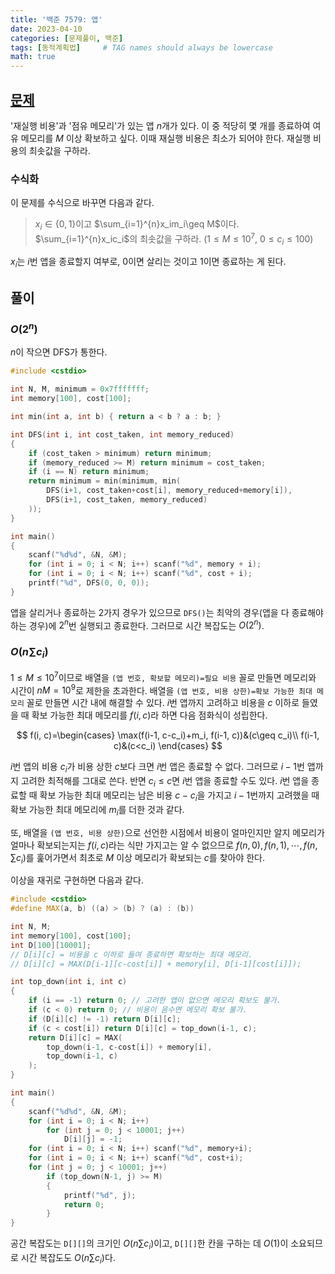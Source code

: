 ```yaml
---
title: '백준 7579: 앱'
date: 2023-04-10
categories: [문제풀이, 백준]
tags: [동적계획법]     # TAG names should always be lowercase
math: true
---
```

## [문제](https://www.acmicpc.net/problem/7579)
'재실행 비용'과 '점유 메모리'가 있는 앱 $n$개가 있다. 이 중 적당히 몇 개를 종료하여 여유 메모리를 $M$ 이상 확보하고 싶다. 이때 재실행 비용은 최소가 되어야 한다. 재실행 비용의 최솟값을 구하라.
### 수식화
이 문제를 수식으로 바꾸면 다음과 같다.
> $x_i\in\{0,1\}$이고 $\sum_{i=1}^{n}x_im_i\geq M$이다. $\sum_{i=1}^{n}x_ic_i$의 최솟값을 구하라. ($1\leq M\leq 10^7$, $0\leq c_i \leq 100$)

$x_i$는 $i$번 앱을 종료할지 여부로, $0$이면 살리는 것이고 $1$이면 종료하는 게 된다.

## 풀이
### $O(2^n)$
$n$이 작으면 DFS가 통한다.
```cpp
#include <cstdio>

int N, M, minimum = 0x7fffffff;
int memory[100], cost[100];

int min(int a, int b) { return a < b ? a : b; }

int DFS(int i, int cost_taken, int memory_reduced)
{
    if (cost_taken > minimum) return minimum;
    if (memory_reduced >= M) return minimum = cost_taken;
    if (i == N) return minimum;
    return minimum = min(minimum, min(
        DFS(i+1, cost_taken+cost[i], memory_reduced+memory[i]),
        DFS(i+1, cost_taken, memory_reduced)
    ));
}

int main()
{
    scanf("%d%d", &N, &M);
    for (int i = 0; i < N; i++) scanf("%d", memory + i);
    for (int i = 0; i < N; i++) scanf("%d", cost + i);
    printf("%d", DFS(0, 0, 0));
}
```
앱을 살리거나 종료하는 $2$가지 경우가 있으므로 `DFS()`는 최악의 경우(앱을 다 종료해야 하는 경우)에 $2^n$번 실행되고 종료한다. 그러므로 시간 복잡도는 $O(2^n)$.

### $O(n\sum c_i)$
$1\leq M \leq 10^7$이므로 배열을 `(앱 번호, 확보할 메모리)=필요 비용` 꼴로 만들면 메모리와 시간이 $nM=10^9$로 제한을 초과한다. 배열을 `(앱 번호, 비용 상한)=확보 가능한 최대 메모리` 꼴로 만들면 시간 내에 해결할 수 있다. $i$번 앱까지 고려하고 비용을 $c$ 이하로 들였을 때 확보 가능한 최대 메모리를 $f(i, c)$라 하면 다음 점화식이 성립한다.

$$
f(i, c)=\begin{cases}
\max(f(i-1, c-c_i)+m_i, f(i-1, c))&(c\geq c_i)\\
f(i-1, c)&(c<c_i)
\end{cases}
$$

$i$번 앱의 비용 $c_i$가 비용 상한 $c$보다 크면 $i$번 앱은 종료할 수 없다. 그러므로 $i-1$번 앱까지 고려한 최적해를 그대로 쓴다. 반면 $c_i\leq c$면 $i$번 앱을 종료할 수도 있다. $i$번 앱을 종료할 때 확보 가능한 최대 메모리는 남은 비용 $c-c_i$을 가지고 $i-1$번까지 고려했을 때 확보 가능한 최대 메모리에 $m_i$를 더한 것과 같다.

또, 배열을 `(앱 번호, 비용 상한)`으로 선언한 시점에서 비용이 얼마인지만 알지 메모리가 얼마나 확보되는지는 $f(i, c)$라는 식만 가지고는 알 수 없으므로 $f(n, 0), f(n, 1), \cdots, f(n, \sum c_i)$를 훑어가면서 최초로 $M$ 이상 메모리가 확보되는 $c$를 찾아야 한다.

이상을 재귀로 구현하면 다음과 같다.
```cpp
#include <cstdio>
#define MAX(a, b) ((a) > (b) ? (a) : (b))

int N, M;
int memory[100], cost[100];
int D[100][10001];
// D[i][c] = 비용을 c 이하로 들여 종료하면 확보하는 최대 메모리.
// D[i][c] = MAX(D[i-1][c-cost[i]] + memory[i], D[i-1][cost[i]]);

int top_down(int i, int c)
{
    if (i == -1) return 0; // 고려한 앱이 없으면 메모리 확보도 불가.
    if (c < 0) return 0; // 비용이 음수면 메모리 확보 불가.
    if (D[i][c] != -1) return D[i][c];
    if (c < cost[i]) return D[i][c] = top_down(i-1, c);
    return D[i][c] = MAX(
        top_down(i-1, c-cost[i]) + memory[i],
        top_down(i-1, c)
    );
}

int main()
{
    scanf("%d%d", &N, &M);
    for (int i = 0; i < N; i++)
        for (int j = 0; j < 10001; j++)
            D[i][j] = -1;
    for (int i = 0; i < N; i++) scanf("%d", memory+i);
    for (int i = 0; i < N; i++) scanf("%d", cost+i);
    for (int j = 0; j < 10001; j++)
        if (top_down(N-1, j) >= M)
        {
            printf("%d", j);
            return 0;
        }
}
```
공간 복잡도는 `D[][]`의 크기인 $O(n\sum c_i)$이고, `D[][]`한 칸을 구하는 데 $O(1)$이 소요되므로 시간 복잡도도 $O(n\sum c_i)$다.